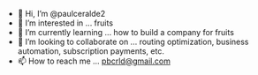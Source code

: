 - 👋 Hi, I’m @paulceralde2
- 👀 I’m interested in ... fruits
- 🌱 I’m currently learning ... how to build a company for fruits
- 💞️ I’m looking to collaborate on ... routing optimization, business automation, subscription payments, etc. 
- 📫 How to reach me ... pbcrld@gmail.com

<!---
paulceralde2/paulceralde2 is a ✨ special ✨ repository because its `README.md` (this file) appears on your GitHub profile.
You can click the Preview link to take a look at your changes.
--->
